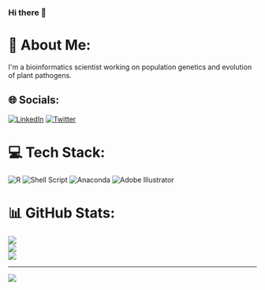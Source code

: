 ### Hi there 👋

# :rocket: About Me:
I'm a bioinformatics scientist working on population genetics and evolution of plant pathogens.

## 🌐 Socials:
[![LinkedIn](https://img.shields.io/badge/LinkedIn-%230077B5.svg?logo=linkedin&logoColor=white)](https://www.linkedin.com/in/das-pereira/) [![Twitter](https://img.shields.io/badge/Twitter-%231DA1F2.svg?logo=Twitter&logoColor=white)](https://twitter.com/oDaniloPereira) 

# 💻 Tech Stack:
![R](https://img.shields.io/badge/r-%23276DC3.svg?style=for-the-badge&logo=r&logoColor=white) ![Shell Script](https://img.shields.io/badge/shell_script-%23121011.svg?style=for-the-badge&logo=gnu-bash&logoColor=white) ![Anaconda](https://img.shields.io/badge/Anaconda-%2344A833.svg?style=for-the-badge&logo=anaconda&logoColor=white) ![Adobe Illustrator](https://img.shields.io/badge/adobeillustrator-%23FF9A00.svg?style=for-the-badge&logo=adobeillustrator&logoColor=white)

# 📊 GitHub Stats:
![](https://github-readme-stats.vercel.app/api?username=DaniloASP&theme=swift&hide_border=false&include_all_commits=false&count_private=false)<br/>
![](https://github-readme-streak-stats.herokuapp.com/?user=DaniloASP&theme=swift&hide_border=false)<br/>
![](https://github-readme-stats.vercel.app/api/top-langs/?username=DaniloASP&theme=swift&hide_border=false&include_all_commits=false&count_private=false&layout=compact)

---
[![](https://visitcount.itsvg.in/api?id=DaniloASP&icon=0&color=0)](https://visitcount.itsvg.in)
